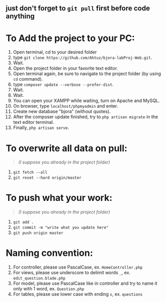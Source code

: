 ## just don't forget to `git pull` first before code anything

# To Add the project to your PC:
1. Open terminal, cd to your desired folder
2. type `git clone https://github.com/Ahtuz/bjora-labProj-Web.git`.
3. Wait.
4. Open the project folder in your favorite text editor.
5. Open terminal again, be sure to navigate to the project folder (by using `cd` command).
6. type `composer update --verbose --prefer-dist`.
7. Wait.
8. Wait.
9. You can open your XAMPP while waiting, turn on Apache and MySQL.
10. On browser, type `localhost/phpmyadmin` and enter.
11. Create new database "bjora" (without quotes).
12. After the composer update finished, try to `php artisan migrate` in the text editor terminal.
13. Finally, `php artisan serve`.

# To overwrite all data on pull:
> *(I suppose you already in the project folder)*
1. `git fetch --all`
2. `git reset --hard origin/master`

# To push what your work:
> *(I suppose you already in the project folder)*
1. `git add .`
2. `git commit -m "write what you update here"`
3. `git push origin master`

# Naming convention:
1. For controller, please use PascalCase, ex. `HomeController.php`
2. For views, please use underscore to delimit words `_`, ex. `edit_question.blade.php`
3. For model, please use PascalCase like in controller and try to name it only with 1 word, ex. `Question.php`
4. For tables, please use lower case with ending `s`, ex. `questions`
